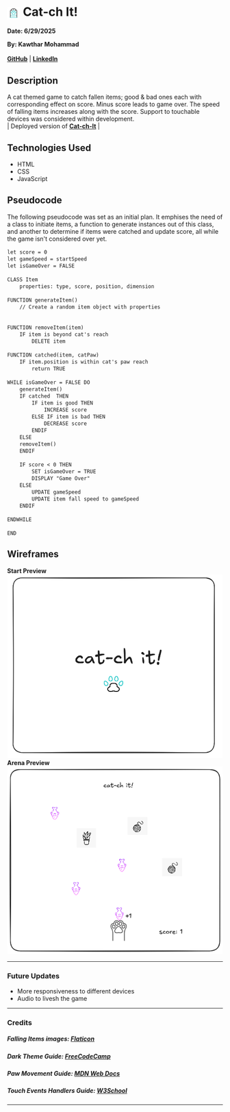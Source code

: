 <h1>
  <img src="images/cat-paw-unscreen.gif"  width="30" height="30" style="vertical-align:middle;">
  Cat-ch It!
</h1>


**Date: 6/29/2025**



**By: Kawthar Mohammad**
<br> <br>
**[GitHub](https://github.com/Kawthara-M)** |
**[LinkedIn](www.linkedin.com/in/kawthar-ahmad-331658361)**



## Description

A cat themed game to catch fallen items; good & bad ones each with corresponding effect on score. Minus score leads to game over. The speed of falling items increases along with the score. Support to touchable devices was considered within development.
<br>
| Deployed version of **[Cat-ch-It](https://cat-ch-it.surge.sh/)** |




## Technologies Used

- HTML
- CSS
- JavaScript


## Pseudocode
The following pseudocode was set as an initial plan. It emphises the need of a class to initiate items, a function to generate instances out of this class, and another to determine if items were catched and update score, all while the game isn't considered over yet.
```
let score = 0  
let gameSpeed = startSpeed  
let isGameOver = FALSE  

CLASS Item  
    properties: type, score, position, dimension 

FUNCTION generateItem()  
    // Create a random item object with properties  
    

FUNCTION removeItem(item)  
    IF item is beyond cat's reach  
        DELETE item  

FUNCTION catched(item, catPaw)  
    IF item.position is within cat's paw reach  
        return TRUE 

WHILE isGameOver = FALSE DO 
    generateItem()
    IF catched  THEN
        IF item is good THEN
            INCREASE score
        ELSE IF item is bad THEN
            DECREASE score
        ENDIF
    ELSE
	removeItem()
    ENDIF

    IF score < 0 THEN
        SET isGameOver = TRUE
        DISPLAY "Game Over"
    ELSE
        UPDATE gameSpeed
        UPDATE item fall speed to gameSpeed
    ENDIF

ENDWHILE

END
```

## Wireframes

**Start Preview**
<br>
![Image](images/start.png)
**Arena Preview**
<br>
![Image](images/preview.png)

---

### **Future Updates**
- More responsiveness to different devices
- Audio to livesh the game



---

### **Credits**

##### Falling Items images: [Flaticon](https://www.flaticon.com/search?word=cat)

##### Dark Theme Guide: [FreeCodeCamp](https://www.freecodecamp.org/news/how-to-detect-a-users-preferred-color-scheme-in-javascript-ec8ee514f1ef/)

##### Paw Movement Guide: [MDN Web Docs](https://developer.mozilla.org/en-US/docs/Web/CSS/transform-function/translateX)

##### Touch Events Handlers Guide: [W3School](https://www.w3schools.com/jsref/event_touchstart.asp)



---
